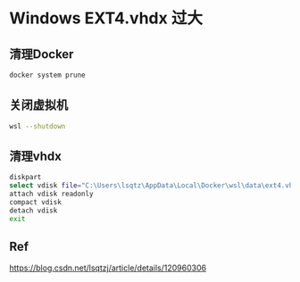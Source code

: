 # Windows EXT4.vhdx 过大

## 清理Docker

```bash
docker system prune
```

## 关闭虚拟机

```bash
wsl --shutdown
```

## 清理vhdx

```bash
diskpart
select vdisk file="C:\Users\lsqtz\AppData\Local\Docker\wsl\data\ext4.vhdx"
attach vdisk readonly
compact vdisk
detach vdisk
exit
```

## Ref

https://blog.csdn.net/lsqtzj/article/details/120960306
